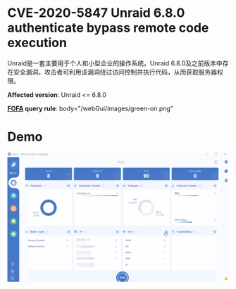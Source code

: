 # CVE-2020-5847 Unraid 6.8.0 authenticate bypass remote code execution

Unraid是一套主要用于个人和小型企业的操作系统。Unraid 6.8.0及之前版本中存在安全漏洞。攻击者可利用该漏洞绕过访问控制并执行代码，从而获取服务器权限。

**Affected version**: Unraid <= 6.8.0

**[FOFA](https://fofa.so/result?qbase64=Ym9keT0iL3dlYkd1aS9pbWFnZXMvZ3JlZW4tb24ucG5nIg) query rule**: body="/webGui/images/green-on.png"

# Demo

![](CVE-2020-5847.gif)
